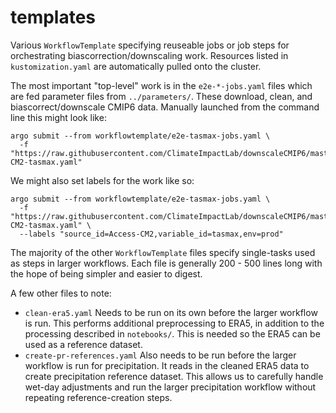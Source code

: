 # templates

Various `WorkflowTemplate` specifying reuseable jobs or job steps for orchestrating biascorrection/downscaling work. Resources listed in `kustomization.yaml` are automatically pulled onto the cluster.

The most important "top-level" work is in the `e2e-*-jobs.yaml` files which are fed parameter files from `../parameters/`. These download, clean, and biascorrect/downscale CMIP6 data. Manually launched from the command line this might look like:

```shell
argo submit --from workflowtemplate/e2e-tasmax-jobs.yaml \
  -f "https://raw.githubusercontent.com/ClimateImpactLab/downscaleCMIP6/master/workflows/parameters/ACCESS-CM2-tasmax.yaml"
```

We might also set labels for the work like so:
```shell
argo submit --from workflowtemplate/e2e-tasmax-jobs.yaml \
  -f "https://raw.githubusercontent.com/ClimateImpactLab/downscaleCMIP6/master/workflows/parameters/ACCESS-CM2-tasmax.yaml" \
  --labels "source_id=Access-CM2,variable_id=tasmax,env=prod"
```

The majority of the other `WorkflowTemplate` files specify single-tasks used as steps in larger workflows. Each file is generally 200 - 500 lines long with the hope of being simpler and easier to digest.

A few other files to note:

- `clean-era5.yaml` Needs to be run on its own before the larger workflow is run. This performs additional preprocessing to ERA5, in addition to the processing described in `notebooks/`. This is needed so the ERA5 can be used as a reference dataset.
- `create-pr-references.yaml`  Also needs to be run before the larger workflow is run for precipitation. It reads in the cleaned ERA5 data to create precipitation reference dataset. This allows us to carefully handle wet-day adjustments and run the larger precipitation workflow without repeating reference-creation steps. 